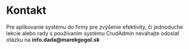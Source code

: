 # Kontakt

Pre aplikovanie systému do firmy pre zvýšenie efektivity, či jednoduche lekcie alebo rady s používanim systému CrudAdmin neváhajte odoslať otázku na **info<span class="invisible">.dada</span>@marekgogol.sk**